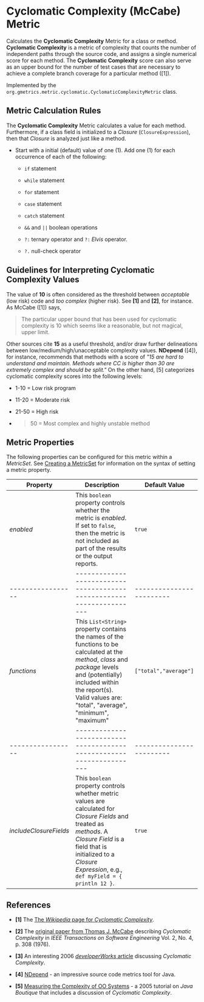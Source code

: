 # Cyclomatic Complexity (McCabe) Metric

 Calculates the **Cyclomatic Complexity** Metric for a class or method. **Cyclomatic Complexity** is a metric of complexity that counts the number of independent paths through the source code, and assigns a single numerical score for each method. The **Cyclomatic Complexity** score can also serve as an upper bound for the number of test cases that are necessary to achieve a complete branch coverage for a particular method ([1]).

 Implemented by the `org.gmetrics.metric.cyclomatic.CyclomaticComplexityMetric` class.


## Metric Calculation Rules

 The **Cyclomatic Complexity** Metric calculates a value for each method. Furthermore, if a class
 field is initialized to a *Closure* (`ClosureExpression`), then that *Closure* is analyzed
 just like a method.

 * Start with a initial (default) value of one (1). Add one (1) for each occurrence of each of the following:

   * `if` statement

   * `while` statement

   * `for` statement

   * `case` statement

   * `catch` statement

   * `&&` and `||` boolean operations

   * `?:` ternary operator and `?:` *Elvis* operator.

   * `?.` null-check operator


## Guidelines for Interpreting Cyclomatic Complexity Values

  The value of **10** is often considered as the threshold between *acceptable* (low risk) code
  and *too complex* (higher risk). See **[1]** and **[2]**, for instance. As McCabe ([1]) says,
  > The particular upper bound that has been used for cyclomatic complexity is 10 which seems like 
  > a reasonable, but not magical, upper limit.

  Other sources cite **15** as a useful threshold, and/or draw further delineations between
  low/medium/high/unacceptable complexity values. **NDepend** ([4]), for instance, recommends that
  methods with a score of *"15 are hard to understand and maintain. Methods where CC is higher than
  30 are extremely complex and should be split."* On the other hand, [5] categorizes cyclomatic
  complexity scores into the following levels: 

  * 1-10 = Low risk program

  * 11-20 = Moderate risk

  * 21-50 = High risk

  * >50 = Most complex and highly unstable method


## Metric Properties

  The following properties can be configured for this metric within a *MetricSet*. See [Creating a MetricSet](./gmetrics-creating-metricset.html) for information on the syntax of setting a metric property.


| **Property**    | **Description**                                                    | **Default Value**      |
|-----------------|--------------------------------------------------------------------|------------------------|
| *enabled*         | This `boolean` property controls whether the metric is *enabled*. If set to `false`, then the metric is not included as part of the results or the output reports. | `true`                 |
|-----------------|--------------------------------------------------------------------|------------------------|
| *functions*       | This `List<String>` property contains the names of the functions to be calculated at the *method*, *class* and *package* levels and (potentially) included within the report(s). Valid values are: "total", "average", "minimum", "maximum" | `["total","average"]`  |
|-----------------|--------------------------------------------------------------------|------------------------|
| *includeClosureFields* | This `boolean` property controls whether metric values are calculated for *Closure Fields* and treated as *methods*. A *Closure Field* is a field that is initialized to a *Closure Expression*, e.g., `def myField = { println 12 }`. | `true`                 |


## References

 * **[1]** The [The *Wikipedia* page for *Cyclomatic Complexity*](http://en.wikipedia.org/wiki/Cyclomatic_complexity).

 * **[2]** The [original paper from Thomas J. McCabe](http://www.literateprogramming.com/mccabe.pdf) describing
   *Cyclomatic Complexity* in *IEEE Transactions on Software Engineering* Vol. 2, No. 4, p. 308 (1976).  

 * **[3]** An interesting 2006 [*developerWorks* article](http://www.ibm.com/developerworks/java/library/j-cq03316/)
   discussing *Cyclomatic Complexity*.

 * **[4]** [NDepend](http://www.ndepend.com/Metrics.aspx) - an impressive source code metrics tool for Java.

 * **[5]** [Measuring the Complexity of OO Systems](http://javaboutique.internet.com/tutorials/metrics/) -
   a 2005 tutorial on *Java Boutique* that includes a discussion of *Cyclomatic Complexity*.



